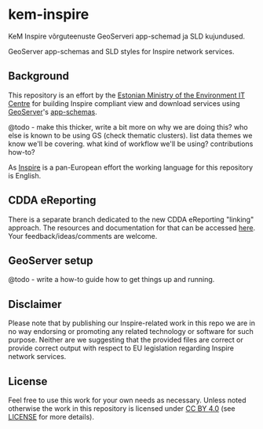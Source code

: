 # kem-inspire
KeM Inspire võrguteenuste GeoServeri app-schemad ja SLD kujundused.

GeoServer app-schemas and SLD styles for Inspire network services.

## Background
This repository is an effort by the [Estonian Ministry of the Environment
IT Centre](http://kemit.ee) for building Inspire compliant view
and download services using [GeoServer](http://geoserver.org/)'s
[app-schemas](http://docs.geoserver.org/latest/en/user/data/app-schema/index.html).

@todo - make this thicker, write a bit more on why we are doing this? who
else is known to be using GS (check thematic clusters). list data themes
we know we'll be covering. what kind of workflow we'll be using?
contributions how-to?

As [Inspire](http://inspire.ec.europa.eu/) is a pan-European effort
the working language for this repository is English.

## CDDA eReporting
There is a separate branch dedicated to the new CDDA eReporting "linking"
approach. The resources and documentation for that can be accessed
[here](https://github.com/e-gov/kem-inspire/tree/reporting/doc/cdda). 
Your feedback/ideas/comments are welcome.

## GeoServer setup
@todo - write a how-to guide how to get things up and running.

## Disclaimer
Please note that by publishing our Inspire-related work in this repo
we are in no way endorsing or promoting any related technology or software
for such purpose. Neither are we suggesting that the provided files are
correct or provide correct output with respect to EU legislation regarding
Inspire network services.

## License
Feel free to use this work for your own needs as necessary. Unless noted
otherwise the work in this repository is licensed under
[CC BY 4.0](https://creativecommons.org/licenses/by/4.0/)
(see [LICENSE](LICENSE) for more details).
